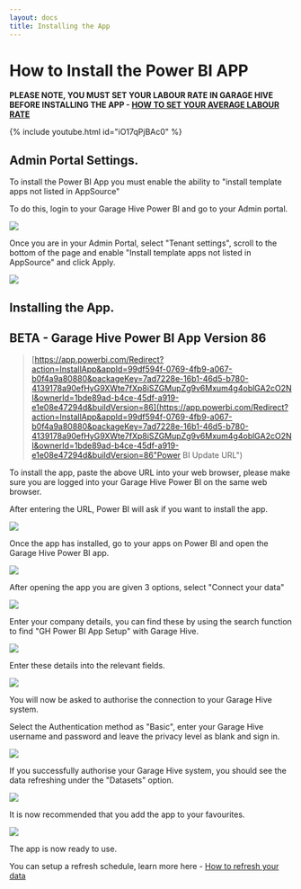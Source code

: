 ```yaml
---
layout: docs
title: Installing the App
---
```


#   How to Install the Power BI APP

**PLEASE NOTE, YOU MUST SET YOUR LABOUR RATE IN GARAGE HIVE BEFORE INSTALLING THE APP -  [HOW TO SET YOUR AVERAGE LABOUR RATE](https://docs.garagehive.co.uk/docs/powerbi-labourrate.html "Set Average Labour Rate")** 

{% include youtube.html id="iO17qPjBAc0" %}

## Admin Portal Settings.

To install the Power BI App you must enable the ability to "install template apps not listed in AppSource"

To do this, login to your Garage Hive Power BI and go to your Admin portal. 

![](media/powerbi-admin.png)

Once you are in your Admin Portal, select "Tenant settings", scroll to the bottom of the page and enable "Install template apps not listed in AppSource" and click Apply. 

![](media/powerbi-admin-install-template-apps.png)

## Installing the App.

## BETA - Garage Hive Power BI App Version 86
> [https://app.powerbi.com/Redirect?action=InstallApp&appId=99df594f-0769-4fb9-a067-b0f4a9a80880&packageKey=7ad7228e-16b1-46d5-b780-4139178a90efHyG9XWte7fXp8iSZGMupZg9v6Mxum4g4oblGA2cO2NI&ownerId=1bde89ad-b4ce-45df-a919-e1e08e47294d&buildVersion=86](https://app.powerbi.com/Redirect?action=InstallApp&appId=99df594f-0769-4fb9-a067-b0f4a9a80880&packageKey=7ad7228e-16b1-46d5-b780-4139178a90efHyG9XWte7fXp8iSZGMupZg9v6Mxum4g4oblGA2cO2NI&ownerId=1bde89ad-b4ce-45df-a919-e1e08e47294d&buildVersion=86"Power BI Update URL")


To install the app, paste the above URL into your web browser, please make sure you are logged into your Garage Hive Power BI on the same web browser. 

After entering the URL, Power BI will ask if you want to install the app. 

![](media/powerbi-app-install.png)

Once the app  has installed, go to your apps on Power BI and open the Garage Hive Power BI app. 

![](media/powerbi-app-open.png)

After opening the app you are given 3 options, select "Connect your data"

![](media/powerbi-app-connect.png)

Enter your company details, you can find these by using the search function to find "GH Power BI App Setup" with Garage Hive. 

![](media/powerbi-tennant.png)

Enter these details into the relevant fields. 

![](media/powerbi-connect-id.png)

You will now be asked to authorise the connection to your Garage Hive system. 

Select the Authentication method as "Basic", enter your Garage Hive username and password and leave the privacy level as blank and sign in. 

![](media/powerbi-auth.png)

If you successfully authorise your Garage Hive system, you should see the data refreshing under the "Datasets" option.

![](media/powerbi-data-refreshing.png)

It is now recommended that you add the app to your favourites.

![](media/powerbi-app-favourite.png)

The app is now ready to use. 

You can setup a refresh schedule, learn more here - [How to refresh your data](https://docs.garagehive.co.uk/docs/powerbi-refresh-data.html "How to refresh your data")